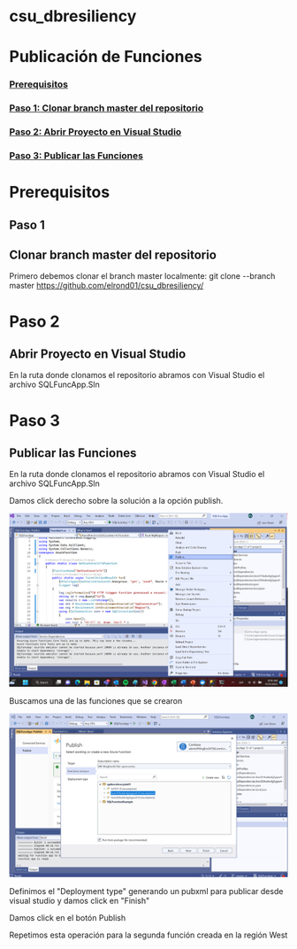 # csu_dbresiliency
# Publicación de Funciones

### [Prerequisitos](#prerequisitos)

### [Paso 1: Clonar branch master del repositorio](#paso-1)

### [Paso 2: Abrir Proyecto en Visual Studio](#paso-2)

### [Paso 3: Publicar las Funciones](#paso2)

# Prerequisitos

## Paso 1
## Clonar branch master del repositorio

Primero debemos clonar el branch master localmente:  git clone --branch master https://github.com/elrond01/csu_dbresiliency/


# Paso 2
## Abrir Proyecto en Visual Studio

En la ruta donde clonamos el repositorio abramos con Visual Studio el archivo SQLFuncApp.Sln

# Paso 3
## Publicar las Funciones

En la ruta donde clonamos el repositorio abramos con Visual Studio el archivo SQLFuncApp.Sln

Damos click derecho sobre la solución a la opción publish.

![image](img/Publish.png)

Buscamos una de las funciones que se crearon

![image](img/Publish2.png)

Definimos el "Deployment type" generando un pubxml para publicar desde visual studio y damos click en "Finish"

Damos click en el botón Publish

Repetimos esta operación para la segunda función creada en la región West



